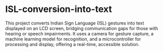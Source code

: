 # ISL-conversion-into-text
This project converts Indian Sign Language (ISL) gestures into text displayed on an LCD screen, bridging communication gaps for those with hearing or speech impairments. It uses a camera for gesture capture, a machine learning model for recognition, and a microcontroller for processing and display, offering a real-time, accessible solution.
